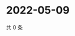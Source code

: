 # 2022-05-09

共 0 条

<!-- BEGIN WEIBO -->
<!-- 最后更新时间 Mon May 09 2022 12:29:55 GMT+0800 (China Standard Time) -->

<!-- END WEIBO -->
